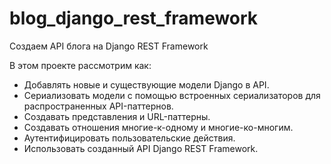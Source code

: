 # blog_django_rest_framework
Создаем API блога на Django REST Framework

В этом проекте рассмотрим как: 
* Добавлять новые и существующие модели Django в API.
* Сериализовать модели с помощью встроенных сериализаторов для распространенных API-паттернов.
* Создавать представления и URL-паттерны.
* Создавать отношения многие-к-одному и многие-ко-многим.
* Аутентифицировать пользовательские действия.
* Использовать созданный API Django REST Framework.